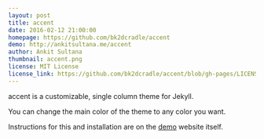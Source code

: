 ```yaml
---
layout: post
title: accent
date: 2016-02-12 21:00:00
homepage: https://github.com/bk2dcradle/accent
demo: http://ankitsultana.me/accent
author: Ankit Sultana
thumbnail: accent.png
license: MIT License
license_link: https://github.com/bk2dcradle/accent/blob/gh-pages/LICENSE
---
```


accent is a customizable, single column theme for Jekyll.

You can change the main color of the theme to any color you want. 

Instructions for this and installation are on the [demo](http://ankitsultana.me/accent)  website itself.
